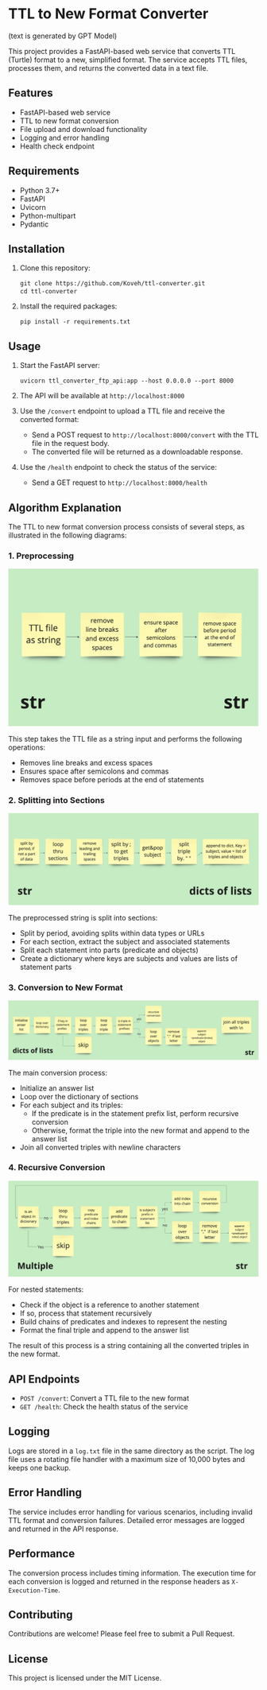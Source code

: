 # TTL to New Format Converter
(text is generated by GPT Model)

This project provides a FastAPI-based web service that converts TTL (Turtle) format to a new, simplified format. The service accepts TTL files, processes them, and returns the converted data in a text file.

## Features

- FastAPI-based web service
- TTL to new format conversion
- File upload and download functionality
- Logging and error handling
- Health check endpoint

## Requirements

- Python 3.7+
- FastAPI
- Uvicorn
- Python-multipart
- Pydantic

## Installation

1. Clone this repository:
   ```
   git clone https://github.com/Koveh/ttl-converter.git
   cd ttl-converter
   ```

2. Install the required packages:
   ```
   pip install -r requirements.txt
   ```

## Usage

1. Start the FastAPI server:
   ```
   uvicorn ttl_converter_ftp_api:app --host 0.0.0.0 --port 8000
   ```

2. The API will be available at `http://localhost:8000`

3. Use the `/convert` endpoint to upload a TTL file and receive the converted format:
   - Send a POST request to `http://localhost:8000/convert` with the TTL file in the request body.
   - The converted file will be returned as a downloadable response.

4. Use the `/health` endpoint to check the status of the service:
   - Send a GET request to `http://localhost:8000/health`

## Algorithm Explanation

The TTL to new format conversion process consists of several steps, as illustrated in the following diagrams:

### 1. Preprocessing

![Preprocessing](Images/preprocess_ttl.jpg)

This step takes the TTL file as a string input and performs the following operations:
- Removes line breaks and excess spaces
- Ensures space after semicolons and commas
- Removes space before periods at the end of statements

### 2. Splitting into Sections

![Splitting into Sections](Images/split_by_sections.jpg)

The preprocessed string is split into sections:
- Split by period, avoiding splits within data types or URLs
- For each section, extract the subject and associated statements
- Split each statement into parts (predicate and objects)
- Create a dictionary where keys are subjects and values are lists of statement parts

### 3. Conversion to New Format

![Conversion to New Format](Images/convert_to_new_format.jpg)

The main conversion process:
- Initialize an answer list
- Loop over the dictionary of sections
- For each subject and its triples:
  - If the predicate is in the statement prefix list, perform recursive conversion
  - Otherwise, format the triple into the new format and append to the answer list
- Join all converted triples with newline characters

### 4. Recursive Conversion

![Recursive Conversion](Images/recursive_conversion.jpg)

For nested statements:
- Check if the object is a reference to another statement
- If so, process that statement recursively
- Build chains of predicates and indexes to represent the nesting
- Format the final triple and append to the answer list

The result of this process is a string containing all the converted triples in the new format.

## API Endpoints

- `POST /convert`: Convert a TTL file to the new format
- `GET /health`: Check the health status of the service

## Logging

Logs are stored in a `log.txt` file in the same directory as the script. The log file uses a rotating file handler with a maximum size of 10,000 bytes and keeps one backup.

## Error Handling

The service includes error handling for various scenarios, including invalid TTL format and conversion failures. Detailed error messages are logged and returned in the API response.

## Performance

The conversion process includes timing information. The execution time for each conversion is logged and returned in the response headers as `X-Execution-Time`.

## Contributing

Contributions are welcome! Please feel free to submit a Pull Request.

## License

This project is licensed under the MIT License.

